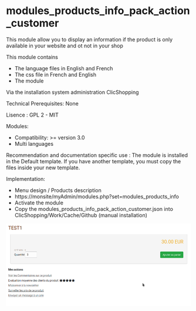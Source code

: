 # modules_products_info_pack_action_customer

This module allow you to display an information if the product is only available in your website and ot not in your shop

This module contains

- The language files in English and French
- The css file in French and English
- The module
  
Via the installation system administration ClicShopping

Technical Prerequisites: None

Lisence : GPL 2 - MIT

Modules:

- Compatibility: >= version 3.0
- Multi languages

Recommendation and documentation specific use :
The module is installed in the Default template.
If you have another template, you must copy the files inside your new template.

Implementation:

- Menu design / Products description
- https://monsite/myAdmin/modules.php?set=modules_products_info
- Activate the module
- Copy the modules_products_info_pack_action_customer.json into ClicShopping/Work/Cache/Github (manual installation)

![image](https://github.com/ClicShoppingOfficialModulesV3/modules_products_info_pack_action_customer/blob/master/ModuleInfosJson/action.png)
